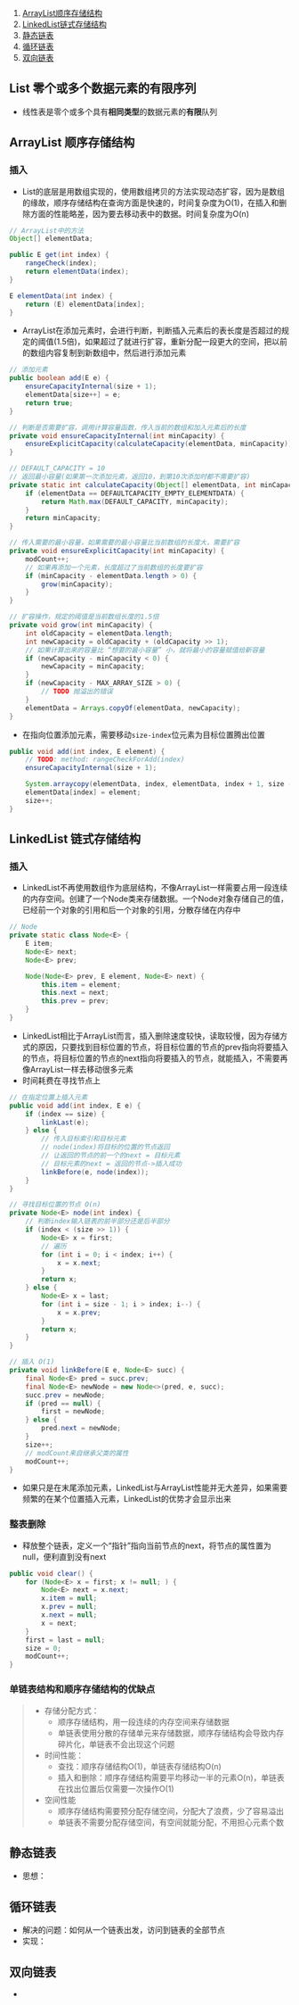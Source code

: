 1. [ArrayList顺序存储结构](#ArrayList-顺序存储结构)  
2. [LinkedList链式存储结构](#LinkedList-链式存储结构)
3. [静态链表](#静态链表)
4. [循环链表](#循环链表)
5. [双向链表](#双向链表)


## List 零个或多个数据元素的有限序列
- 线性表是零个或多个具有**相同类型**的数据元素的**有限**队列

## ArrayList 顺序存储结构

### 插入

- List的底层是用数组实现的，使用数组拷贝的方法实现动态扩容，因为是数组的缘故，顺序存储结构在查询方面是快速的，时间复杂度为O(1)，在插入和删除方面的性能略差，因为要去移动表中的数据。时间复杂度为O(n)
```java
// ArrayList中的方法
Object[] elementData;

public E get(int index) {
    rangeCheck(index);
    return elementData(index);
}

E elementData(int index) {
    return (E) elementData[index];
}
```
- ArrayList在添加元素时，会进行判断，判断插入元素后的表长度是否超过的规定的阈值(1.5倍)，如果超过了就进行扩容，重新分配一段更大的空间，把以前的数组内容复制到新数组中，然后进行添加元素
```java
// 添加元素
public boolean add(E e) {
    ensureCapacityInternal(size + 1);
    elementData[size++] = e;
    return true;
}

// 判断是否需要扩容，调用计算容量函数，传入当前的数组和加入元素后的长度
private void ensureCapacityInternal(int minCapacity) {
    ensureExplicitCapacity(calculateCapacity(elementData, minCapacity));
}

// DEFAULT_CAPACITY = 10
// 返回最小容量(如果第一次添加元素，返回10，到第10次添加时都不需要扩容)
private static int calculateCapacity(Object[] elementData, int minCapacity) {
    if (elementData == DEFAULTCAPACITY_EMPTY_ELEMENTDATA) {
        return Math.max(DEFAULT_CAPACITY, minCapacity);
    }
    return minCapacity;
}

// 传入需要的最小容量，如果需要的最小容量比当前数组的长度大，需要扩容
private void ensureExplicitCapacity(int minCapacity) {
    modCount++;
    // 如果再添加一个元素，长度超过了当前数组的长度要扩容
    if (minCapacity - elementData.length > 0) {
        grow(minCapacity);
    }
}

// 扩容操作，规定的阈值是当前数组长度的1.5倍
private void grow(int minCapacity) {
    int oldCapacity = elementData.length;
    int newCapacity = oldCapacity + (oldCapacity >> 1);
    // 如果计算出来的容量比 “想要的最小容量” 小，就将最小的容量赋值给新容量
    if (newCapacity - minCapacity < 0) {
        newCapacity = minCapacity;
    }
    if (newCapacity - MAX_ARRAY_SIZE > 0) {
        // TODO 抛溢出的错误
    }
    elementData = Arrays.copyOf(elementData, newCapacity);
}
```
- 在指向位置添加元素，需要移动`size-index`位元素为目标位置腾出位置
```java
public void add(int index, E element) {
    // TODO: method: rangeCheckForAdd(index)
    ensureCapacityInternal(size + 1);

    System.arraycopy(elementData, index, elementData, index + 1, size - index);
    elementData[index] = element;
    size++;
}
```

## LinkedList 链式存储结构

### 插入

- LinkedList不再使用数组作为底层结构，不像ArrayList一样需要占用一段连续的内存空间。创建了一个Node类来存储数据。一个Node对象存储自己的值，已经前一个对象的引用和后一个对象的引用，分散存储在内存中
```java
// Node
private static class Node<E> {
    E item;
    Node<E> next;
    Node<E> prev;

    Node(Node<E> prev, E element, Node<E> next) {
        this.item = element;
        this.next = next;
        this.prev = prev;
    }
}
```
- LinkedList相比于ArrayList而言，插入删除速度较快，读取较慢，因为存储方式的原因，只要找到目标位置的节点，将目标位置的节点的prev指向将要插入的节点，将目标位置的节点的next指向将要插入的节点，就能插入，不需要再像ArrayList一样去移动很多元素
- 时间耗费在寻找节点上
```Java
// 在指定位置上插入元素
public void add(int index, E e) {
    if (index == size) {
        linkLast(e);
    } else {
        // 传入目标索引和目标元素
        // node(index)将目标的位置的节点返回
        // 让返回的节点的前一个的next = 目标元素
        // 目标元素的next = 返回的节点->插入成功
        linkBefore(e, node(index));
    }
}

// 寻找目标位置的节点 O(n)
private Node<E> node(int index) {
    // 判断index输入链表的前半部分还是后半部分
    if (index < (size >> 1)) {
        Node<E> x = first;
        // 遍历
        for (int i = 0; i < index; i++) {
            x = x.next;
        }
        return x;
    } else {
        Node<E> x = last;
        for (int i = size - 1; i > index; i--) {
            x = x.prev;
        }
        return x;
    }
}

// 插入 O(1)
private void linkBefore(E e, Node<E> succ) {
    final Node<E> pred = succ.prev;
    final Node<E> newNode = new Node<>(pred, e, succ);
    succ.prev = newNode;
    if (pred == null) {
        first = newNode;
    } else {
        pred.next = newNode;
    }
    size++;
    // modCount来自继承父类的属性
    modCount++;
}
```
- 如果只是在末尾添加元素，LinkedList与ArrayList性能并无大差异，如果需要频繁的在某个位置插入元素，LinkedList的优势才会显示出来

### 整表删除
- 释放整个链表，定义一个“指针”指向当前节点的next，将节点的属性置为null，便利直到没有next
```java
public void clear() {
    for (Node<E> x = first; x != null; ) {
        Node<E> next = x.next;
        x.item = null;
        x.prev = null;
        x.next = null;
        x = next;
    }
    first = last = null;
    size = 0;
    modCount++;
}
```

### 单链表结构和顺序存储结构的优缺点
>- 存储分配方式：
>   - 顺序存储结构，用一段连续的内存空间来存储数据
>   - 单链表使用分散的存储单元来存储数据，顺序存储结构会导致内存碎片化，单链表不会出现这个问题  
>- 时间性能：
>   - 查找：顺序存储结构O(1)，单链表存储结构O(n)
>   - 插入和删除：顺序存储结构需要平均移动一半的元素O(n)，单链表在找出位置后仅需要一次操作O(1)
>- 空间性能
>   - 顺序存储结构需要预分配存储空间，分配大了浪费，少了容易溢出
>   - 单链表不需要分配存储空间，有空间就能分配，不用担心元素个数

## 静态链表
- 思想：

## 循环链表
- 解决的问题：如何从一个链表出发，访问到链表的全部节点
- 实现：

## 双向链表
- 